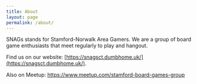 ```yaml
---
title: About
layout: page
permalink: /about/
---
```

SNAGs stands for Stamford-Norwalk Area Gamers. We are a group of board game enthusiasts that meet regularly to play and hangout.

Find us on our website: [https://snagsct.dumbhome.uk/](https://snagsct.dumbhome.uk/).

Also on Meetup: <https://www.meetup.com/stamford-board-games-group>
